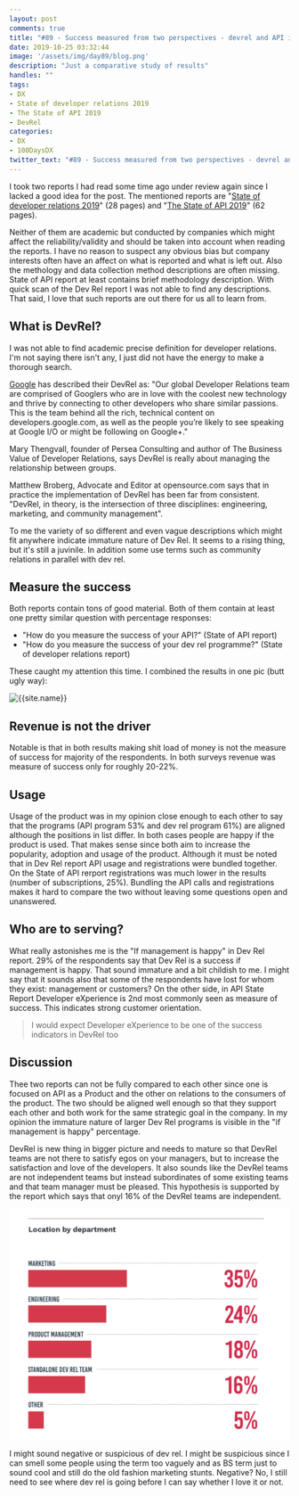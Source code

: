 ```yaml
---
layout: post
comments: true
title: "#89 - Success measured from two perspectives - devrel and API itself"
date: 2019-10-25 03:32:44
image: '/assets/img/day89/blog.png'
description: "Just a comparative study of results"
handles: "" 
tags:
- DX 
- State of developer relations 2019
- The State of API 2019
- DevRel
categories:
- DX
- 100DaysDX
twitter_text: "#89 - Success measured from two perspectives - devrel and API itself"
---
```


I took two reports I had read some time ago under review again since I lacked a good idea for the post. The mentioned reports are "[State of developer relations 2019](https://stateofdevrel.hoopy.io/)" (28 pages) and "[The State of API 2019](https://static1.smartbear.co/smartbearbrand/media/pdf/smartbear_state_of_api_2019.pdf)" (62 pages). 

Neither of them are academic but conducted by companies which might affect the reliability/validity and should be taken into account when reading the reports. I have no reason to suspect any obvious bias but company interests often have an affect on what is reported and what is left out. Also the methology and data collection method descriptions are often missing. State of API report at least contains brief methodology description. With quick scan of the Dev Rel report I was not able to find any descriptions. That said, I love that such reports are out there for us all to learn from.  


## What is DevRel?

I was not able to find academic precise definition for developer relations. I'm not saying there isn't any, I just did not have the energy to make a thorough search. 

[Google](https://www.google.com/intl/km/about/careers/teams/client-facing/dev-rel/) has described their DevRel as: 
"Our global Developer Relations team are comprised of Googlers who are in love with the coolest new technology and thrive by connecting to other developers who share similar passions. This is the team behind all the rich, technical content on developers.google.com, as well as the people you’re likely to see speaking at Google I/O or might be following on Google+."

Mary Thengvall, founder of Persea Consulting and author of The Business Value of Developer Relations, says DevRel is really about managing the relationship between groups. 

Matthew Broberg, Advocate and Editor at opensource.com says that in practice the implementation of DevRel has been far from consistent. "DevRel, in theory, is the intersection of three disciplines: engineering, marketing, and community management". 

To me the variety of so different and even vague descriptions which might fit anywhere indicate immature nature of Dev Rel. It seems to a rising thing, but it's still a juvinile. In addition some use terms such as community relations in parallel with dev rel.  

## Measure the success

Both reports contain tons of good material. Both of them contain at least one pretty similar question with percentage responses: 

- "How do you measure the success of your API?" (State of API report)
- "How do you measure the success of your dev rel programme?" (State of developer relations report)

These caught my attention this time. I combined the results in one pic (butt ugly way): 

<img itemprop="image" src="/assets/img/day89/dsuccess-is.png" alt="{{site.name}}">

## Revenue is not the driver

Notable is that in both results making shit load of money is not the measure of success for majority of the respondents. In both surveys revenue was measure of success only for roughly 20-22%. 

## Usage

Usage of the product was in my opinion close enough to each other to say that the programs (API program 53% and dev rel program 61%) are aligned although the positions in list differ. In both cases people are happy if the product is used. That makes sense since both aim to increase the popularity, adoption and usage of the product. Although it must be noted that in Dev Rel report API usage and registrations were bundled together. On the State of API rerport registrations was much lower in the results (number of subscriptions, 25%). Bundling the API calls and registrations makes it hard to compare the two without leaving some questions open and unanswered. 

## Who are to serving? 

What really astonishes me is the "If management is happy" in Dev Rel report. 29% of the respondents say that Dev Rel is a success if management is happy. That sound immature and a bit childish to me. I might say that it sounds also that some of the respondents have lost for whom they exist: management or customers? On the other side, in API State Report Developer eXperience is 2nd most commonly seen as measure of success. This indicates strong customer orientation.  

<blockquote>I would expect Developer eXperience to be one of the success indicators in DevRel too</blockquote>

## Discussion

Thee two reports can not be fully compared to each other since one is focused on API as a Product and the other on relations to the consumers of the product. The two should be aligned well enough so that they support each other and both work for the same strategic goal in the company. In my opinion the immature nature of larger Dev Rel programs is visible in the "if management is happy" percentage. 

DevRel is new thing in bigger picture and needs to mature so that DevRel teams are not there to satisfy egos on your managers, but to increase the satisfaction and love of the developers. It also sounds like the DevRel teams are not independent teams but instead subordinates of some existing teams and that team manager must be pleased. This hypothesis is supported by the report which says that onyl 16% of the DevRel teams are independent. 

<img itemprop="image" src="/assets/img/day89/team.png" alt="{{site.name}}">

I might sound negative or suspicious of dev rel. I might be suspicious since I can smell some people using the term too vaguely and as BS term just to sound cool and still do the old fashion marketing stunts. Negative? No, I still need to see where dev rel is going before I can say whether I love it or not. 